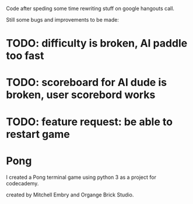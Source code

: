 Code after speding some time rewriting stuff on google hangouts call.

Still some bugs and improvements to be made:
# TODO: difficulty is broken, AI paddle too fast
# TODO: scoreboard for AI dude is broken, user scorebord works
# TODO: feature request: be able to restart game


# Pong
I created a Pong terminal game using python 3 as a project for codecademy.

created by Mitchell Embry and Organge Brick Studio.
